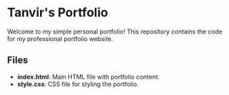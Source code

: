 # Tanvir's Portfolio

Welcome to my simple personal portfolio! This repository contains the code for my professional portfolio website.

## Files

- **index.html**: Main HTML file with portfolio content.
- **style.css**: CSS file for styling the portfolio.
